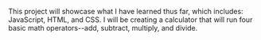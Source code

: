 This project will showcase what I have learned thus far, which includes: JavaScript, HTML, and CSS. I will be creating a calculator that will
run four basic math operators--add, subtract, multiply, and divide.